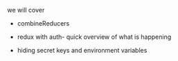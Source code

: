 we will cover

- combineReducers

- redux with auth- quick overview of what is happening

- hiding secret keys and environment variables
